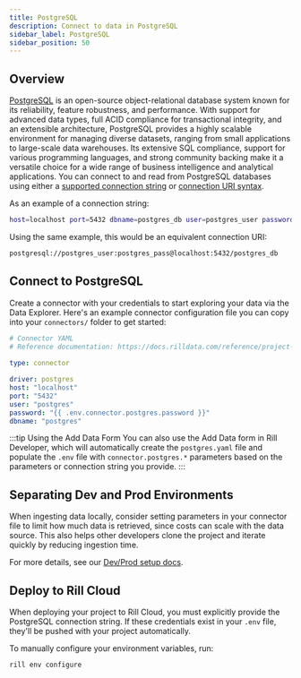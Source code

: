 ```yaml
---
title: PostgreSQL
description: Connect to data in PostgreSQL
sidebar_label: PostgreSQL
sidebar_position: 50
---
```


<!-- WARNING: There are links to this page in source code. If you move it, find and replace the links and consider adding a redirect in docusaurus.config.js. -->

## Overview

[PostgreSQL](https://www.postgresql.org/docs/current/intro-whatis.html) is an open-source object-relational database system known for its reliability, feature robustness, and performance. With support for advanced data types, full ACID compliance for transactional integrity, and an extensible architecture, PostgreSQL provides a highly scalable environment for managing diverse datasets, ranging from small applications to large-scale data warehouses. Its extensive SQL compliance, support for various programming languages, and strong community backing make it a versatile choice for a wide range of business intelligence and analytical applications. You can connect to and read from PostgreSQL databases using either a [supported connection string](https://www.postgresql.org/docs/current/libpq-connect.html#LIBPQ-CONNSTRING) or [connection URI syntax](https://www.postgresql.org/docs/current/libpq-connect.html#LIBPQ-CONNSTRING-URIS).

As an example of a connection string:
```bash
host=localhost port=5432 dbname=postgres_db user=postgres_user password=postgres_pass
```

Using the same example, this would be an equivalent connection URI:
```bash
postgresql://postgres_user:postgres_pass@localhost:5432/postgres_db
```


## Connect to PostgreSQL

Create a connector with your credentials to start exploring your data via the Data Explorer. Here's an example connector configuration file you can copy into your `connectors/` folder to get started:

```yaml
# Connector YAML
# Reference documentation: https://docs.rilldata.com/reference/project-files/connectors
  
type: connector

driver: postgres
host: "localhost"
port: "5432"
user: "postgres"
password: "{{ .env.connector.postgres.password }}"
dbname: "postgres"
```

:::tip Using the Add Data Form
You can also use the Add Data form in Rill Developer, which will automatically create the `postgres.yaml` file and populate the `.env` file with `connector.postgres.*` parameters based on the parameters or connection string you provide.
:::

## Separating Dev and Prod Environments

When ingesting data locally, consider setting parameters in your connector file to limit how much data is retrieved, since costs can scale with the data source. This also helps other developers clone the project and iterate quickly by reducing ingestion time.

For more details, see our [Dev/Prod setup docs](/connect/templating).

## Deploy to Rill Cloud

When deploying your project to Rill Cloud, you must explicitly provide the PostgreSQL connection string. If these credentials exist in your `.env` file, they'll be pushed with your project automatically.

To manually configure your environment variables, run:
```bash
rill env configure
```